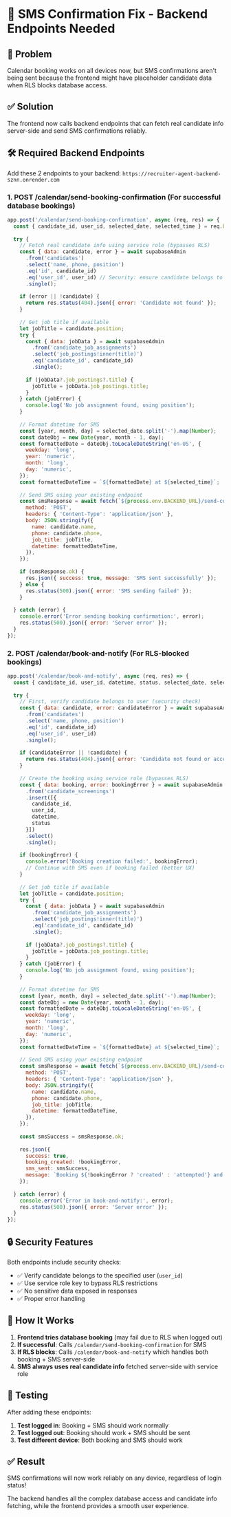 # 📱 SMS Confirmation Fix - Backend Endpoints Needed

## 🎯 **Problem**
Calendar booking works on all devices now, but SMS confirmations aren't being sent because the frontend might have placeholder candidate data when RLS blocks database access.

## ✅ **Solution**
The frontend now calls backend endpoints that can fetch real candidate info server-side and send SMS confirmations reliably.

## 🛠️ **Required Backend Endpoints**

Add these 2 endpoints to your backend: `https://recruiter-agent-backend-sznn.onrender.com`

### 1. **POST /calendar/send-booking-confirmation** (For successful database bookings)

```javascript
app.post('/calendar/send-booking-confirmation', async (req, res) => {
  const { candidate_id, user_id, selected_date, selected_time } = req.body;
  
  try {
    // Fetch real candidate info using service role (bypasses RLS)
    const { data: candidate, error } = await supabaseAdmin
      .from('candidates')
      .select('name, phone, position')
      .eq('id', candidate_id)
      .eq('user_id', user_id) // Security: ensure candidate belongs to user
      .single();
    
    if (error || !candidate) {
      return res.status(404).json({ error: 'Candidate not found' });
    }
    
    // Get job title if available
    let jobTitle = candidate.position;
    try {
      const { data: jobData } = await supabaseAdmin
        .from('candidate_job_assignments')
        .select('job_postings!inner(title)')
        .eq('candidate_id', candidate_id)
        .single();
      
      if (jobData?.job_postings?.title) {
        jobTitle = jobData.job_postings.title;
      }
    } catch (jobError) {
      console.log('No job assignment found, using position');
    }
    
    // Format datetime for SMS
    const [year, month, day] = selected_date.split('-').map(Number);
    const dateObj = new Date(year, month - 1, day);
    const formattedDate = dateObj.toLocaleDateString('en-US', {
      weekday: 'long',
      year: 'numeric',
      month: 'long',
      day: 'numeric',
    });
    const formattedDateTime = `${formattedDate} at ${selected_time}`;
    
    // Send SMS using your existing endpoint
    const smsResponse = await fetch(`${process.env.BACKEND_URL}/send-confirmation`, {
      method: 'POST',
      headers: { 'Content-Type': 'application/json' },
      body: JSON.stringify({
        name: candidate.name,
        phone: candidate.phone,
        job_title: jobTitle,
        datetime: formattedDateTime,
      }),
    });
    
    if (smsResponse.ok) {
      res.json({ success: true, message: 'SMS sent successfully' });
    } else {
      res.status(500).json({ error: 'SMS sending failed' });
    }
    
  } catch (error) {
    console.error('Error sending booking confirmation:', error);
    res.status(500).json({ error: 'Server error' });
  }
});
```

### 2. **POST /calendar/book-and-notify** (For RLS-blocked bookings)

```javascript
app.post('/calendar/book-and-notify', async (req, res) => {
  const { candidate_id, user_id, datetime, status, selected_date, selected_time } = req.body;
  
  try {
    // First, verify candidate belongs to user (security check)
    const { data: candidate, error: candidateError } = await supabaseAdmin
      .from('candidates')
      .select('name, phone, position')
      .eq('id', candidate_id)
      .eq('user_id', user_id)
      .single();
    
    if (candidateError || !candidate) {
      return res.status(404).json({ error: 'Candidate not found or access denied' });
    }
    
    // Create the booking using service role (bypasses RLS)
    const { data: booking, error: bookingError } = await supabaseAdmin
      .from('candidate_screenings')
      .insert([{
        candidate_id,
        user_id,
        datetime,
        status
      }])
      .select()
      .single();
    
    if (bookingError) {
      console.error('Booking creation failed:', bookingError);
      // Continue with SMS even if booking failed (better UX)
    }
    
    // Get job title if available
    let jobTitle = candidate.position;
    try {
      const { data: jobData } = await supabaseAdmin
        .from('candidate_job_assignments')
        .select('job_postings!inner(title)')
        .eq('candidate_id', candidate_id)
        .single();
      
      if (jobData?.job_postings?.title) {
        jobTitle = jobData.job_postings.title;
      }
    } catch (jobError) {
      console.log('No job assignment found, using position');
    }
    
    // Format datetime for SMS
    const [year, month, day] = selected_date.split('-').map(Number);
    const dateObj = new Date(year, month - 1, day);
    const formattedDate = dateObj.toLocaleDateString('en-US', {
      weekday: 'long',
      year: 'numeric',
      month: 'long',
      day: 'numeric',
    });
    const formattedDateTime = `${formattedDate} at ${selected_time}`;
    
    // Send SMS using your existing endpoint
    const smsResponse = await fetch(`${process.env.BACKEND_URL}/send-confirmation`, {
      method: 'POST',
      headers: { 'Content-Type': 'application/json' },
      body: JSON.stringify({
        name: candidate.name,
        phone: candidate.phone,
        job_title: jobTitle,
        datetime: formattedDateTime,
      }),
    });
    
    const smsSuccess = smsResponse.ok;
    
    res.json({
      success: true,
      booking_created: !bookingError,
      sms_sent: smsSuccess,
      message: `Booking ${!bookingError ? 'created' : 'attempted'} and SMS ${smsSuccess ? 'sent' : 'failed'}`
    });
    
  } catch (error) {
    console.error('Error in book-and-notify:', error);
    res.status(500).json({ error: 'Server error' });
  }
});
```

## 🔒 **Security Features**

Both endpoints include security checks:
- ✅ Verify candidate belongs to the specified user (`user_id`)
- ✅ Use service role key to bypass RLS restrictions
- ✅ No sensitive data exposed in responses
- ✅ Proper error handling

## 🎯 **How It Works**

1. **Frontend tries database booking** (may fail due to RLS when logged out)
2. **If successful**: Calls `/calendar/send-booking-confirmation` for SMS
3. **If RLS blocks**: Calls `/calendar/book-and-notify` which handles both booking + SMS server-side
4. **SMS always uses real candidate info** fetched server-side with service role

## 🧪 **Testing**

After adding these endpoints:

1. **Test logged in**: Booking + SMS should work normally
2. **Test logged out**: Booking should work + SMS should be sent
3. **Test different device**: Both booking and SMS should work

## ✅ **Result**

SMS confirmations will now work reliably on any device, regardless of login status!

The backend handles all the complex database access and candidate info fetching, while the frontend provides a smooth user experience.